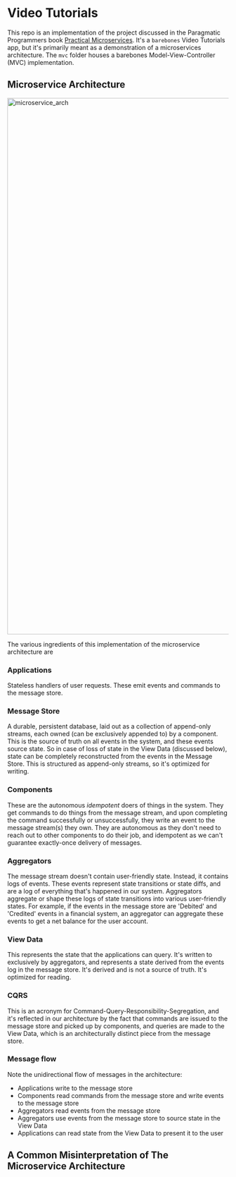 # Video Tutorials

This repo is an implementation of the project discussed in the Paragmatic Programmers book [Practical Microservices](https://pragprog.com/titles/egmicro/practical-microservices/). It's a `barebones` Video Tutorials app, but it's primarily meant as a demonstration of a microservices architecture. The `mvc` folder houses a barebones Model-View-Controller (MVC) implementation.

## Microservice Architecture

<img width="1217" alt="microservice_arch" src="https://user-images.githubusercontent.com/26146373/152267367-8fdf5205-dc5a-4011-a3e3-50492514daac.png">

The various ingredients of this implementation of the microservice architecture are
### Applications
Stateless handlers of user requests. These emit events and commands to the message store.
### Message Store
A durable, persistent database, laid out as a collection of append-only streams, each owned (can be exclusively appended to) by a component. This is the source of truth on all events in the system, and these events source state. So in case of loss of state in the View Data (discussed below), state can be completely reconstructed from the events in the Message Store. This is structured as append-only streams, so it's optimized for writing.
### Components
These are the autonomous _idempotent_ doers of things in the system. They get commands to do things from the message stream,
and upon completing the command successfully or unsuccessfully, they write an event to the message stream(s) they own. They
are autonomous as they don't need to reach out to other components to do their job, and idempotent as we can't guarantee
exactly-once delivery of messages.
### Aggregators
The message stream doesn't contain user-friendly state. Instead, it contains logs of events. These events represent state transitions or state diffs, and are a log of everything that's happened in our system. Aggregators aggregate or shape these logs of state transitions into various user-friendly states. For example, if the events in the message store are 'Debited' and 'Credited' events in a financial system, an aggregator can aggregate these events to get a net balance for the user account.
### View Data
This represents the state that the applications can query. It's written to exclusively by aggregators, and represents a state derived from the events log in the message store. It's derived and is not a source of truth. It's optimized for reading.

### CQRS
This is an acronym for Command-Query-Responsibility-Segregation, and it's reflected in our architecture by the fact that
commands are issued to the message store and picked up by components, and queries are made to the View Data, which is an
architecturally distinct piece from the message store. 

### Message flow
Note the unidirectional flow of messages in the architecture:
- Applications write to the message store
- Components read commands from the message store and write events to the message store
- Aggregators read events from the message store
- Aggregators use events from the message store to source state in the View Data
- Applications can read state from the View Data to present it to the user

## A Common Misinterpretation of The Microservice Architecture